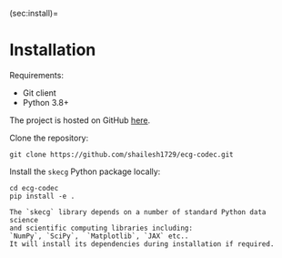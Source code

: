 (sec:install)=
# Installation

Requirements:

- Git client
- Python 3.8+

The project is hosted on GitHub
[here](https://github.com/shailesh1729/ecg-codec).



Clone the repository:

```shell
git clone https://github.com/shailesh1729/ecg-codec.git
```

Install the `skecg` Python package locally:

```shell
cd ecg-codec
pip install -e .
```

```{note}
The `skecg` library depends on a number of standard Python data science
and scientific computing libraries including:
`NumPy`, `SciPy`,  `Matplotlib`, `JAX` etc.. 
It will install its dependencies during installation if required.
```